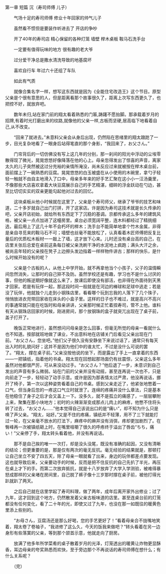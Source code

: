第一章 短篇 沉（寿司师傅 儿子）

　　气场十足的寿司师傅 修业十年回家的帅气儿子

　　虽然看不惯但是要装作听进去了 开店的争吵

　　开了40年的寿司店 精心保留的各种灯笼 墙壁 榉木桌板 鞍马石洗手台

　　一定要有值得玩味的地方 很有趣的老大爷

　　过分爱干净总是撒水清洗导致的地基腐坏

　　喜欢自行车 年过六十还组了车队

　　如此有气质

　　就像合集名字一样，想写这东西就是因为《全能住宅改造王》这个节目。原型父亲是个很有意思的人，但是距离看那个故事很久了，距离上次写东西更久了，也把控不好，就放弃吧。

　　数年未归,站在家门前的翔太看着熟悉的门匾,踌躇不愿抬脚。那承载着岁月的招牌,有着时光打磨出来的纹路,就像他的父亲一样,古板而坚硬,居高临下地看着自己,从不改变。

　　“回来了就进去。”未意料父亲会从身后出现，仍然陷在思绪里的翔太踉跄了一步，目光复杂地看了一眼身后站得笔直的那个身影，“我回来了，お父さん。”

　　门帘背后的一切仿佛没有写上这几年的分别，那一刹间的阳光中浮动的尘埃零散得现了微光，晃晃悠悠好像降落在他的心上。母亲忽得发出了惊喜的声音，离家太久的儿子突然被这过分充裕的亲情所淹没，尚未反应过来就被按在榉木桌台前，面前摆上了一碗熟悉的豆腐。晃晃悠悠的白玉被盛在从小使用的木碗里，拿勺子轻轻一触就不由自主地滑入了口中，母亲多年来的好手艺汇聚在这小小一汪汤羹里，不像那些大店喜欢拿着大块豆腐展示自己的手艺精湛，细碎的浮金跃动在勺边，甚至比切切实实的双亲更能勾起他对过去的回忆。

　　这块桌板从他小时候就在这里了，父亲是个寿司师父，继承了爷爷的技艺和味道，二十多岁就自己出门打拼，开了这家店。许是因为寿司这技术就是长久传承的吧，父亲开店初始，就给所有东西定下了沉稳的基调。京都传承这么多年的建筑风格，被父亲一点点加进了这幢房里。桌台必须宽阔平整，连木料都经过了精挑细选，最后用上了这几十年不会朽坏的榉木；洗手台不能简单地拿个竹木金属，非得是亲自寻觅来的鞍马石不可；墙壁也丝毫不能放松了，认真看着木匠师傅把反复比量后的优质松木板材一一敲上了墙，这才放下心来。儿时还没有桌台高的自己，在店里关张后总爱在桌前这条每日被父亲洗刷干净的水泥地上疯跑；满头大汗之余，被尚且年轻的父亲按在凳子上边擦头发边指着一样样物件讲古；那样的快乐，是什么时候开始没有的呢？

　　父亲是个古板的人，从他上中学开始，就不再拿他当个小孩子，父子的温情瞬间忽然消失，让那时的自己猝不及防。虽然学校还是有趣，学习也不是什么讨厌的事，但他的叛逆期好像就这么来了，放课后即使没有部活，也非得在外面待到天黑才回家。若是有玩伴一起，那这段时间一般就是在河边的棒球和足球中逃走；若是没了玩伴，他就独个儿走到小钢珠店里，看看哪个玩到忘我的人落下了几个珠子，悄悄放进衣兜带回家收在床头的小盒子里。这样的日子也不难过，就是高兴不高兴的事通常就只能在吃饭时和母亲讲讲，父亲那时候正忙着捏寿司，管不上他。谁料有天从钢珠店回家的时候，刚进房间，那个放钢珠的盒子就突兀出现在了桌子前，盖子打开了。

　　晚饭正常地进行，虽然想问问母亲是怎么回事，但毫无所觉的母亲一看就什么也不知道。按部就班地做了课业，不出意料地在店铺关门后看见父亲出现在门前。“お父さん，您坐吧。”他们父子很久没有安静坐下来说过话了，通常只有每天出入时的礼貌问好；这并不是因为他们中的谁太忙，不过是没什么可说的罢了。“翔太，撑在桌子前。”父亲没按他说的坐下，而是露出了手上一直拿着的东西——一把镇纸，指着他的书桌。翔太现在回想起那场面仍有丝震惊，父亲这么多年虽然对他都很严厉，可从来没动过手。“お父さん？”他后退了一步，未意识到自己发出的声音有多么微弱。站在门前的父亲并没有动摇，甚至连再说一次也不，只是向前走了一步，轻轻动了动手示意。或许是因为那表情太过严肃，他没再说话，挪开了椅子，第一次以这种姿势看着自己的书桌。感到父亲走近了，他紧张地憋着一口气，但当身后忽的一疼这口气立时就泄了。连绵的疼痛并没什么章法，只是基本在他稳住了身子之后才会又盖上一下。没多久，就不是孤立的痛感了，一层层攀附上来，聚集在那小块地方；初时的火辣渐渐变成那点儿肉上的麻疼，他憋不住将头转了过去，“お父さん……”他本觉得自己该说出口的是“痛い”，却不知为什么只是唤了声父亲。“翔太，站好。”又是不住的疼痛，镇纸并不轻薄，用不了三下就能打过一轮，在父亲毫不放水的打法下，麻疼中的麻并没有消弭，疼却更加剧烈了。在臀峰再一次被镇纸砸上时，在嘴里咀嚼了很久的呼疼终于溢出了唇齿“ちち，痛い！”父亲停了手，翔太转头看着他，并没有再说话。

　　那不是自己挨的唯一一次打，却是没头没尾，既没有准确的起因，又没有清晰的结论；但更重要的是，那是仅有两次的毫无反抗。毫无经验的结果就是，那顿打让自己坐立不安了四五天，除了母亲一眼就看了出来，身边的玩伴都差点要发现。这也就导致后来，父亲要动手的时候，反而是把不住反抗的自己先扒了半光，再压在桌上才下的手。而第二次放弃抵抗，就是十八岁放弃了大学入学测验，被难得暴怒成那样的父亲堵在房间里，自己脱了裤子像十三岁那时撑在桌子前，被他打得光趴就趴了两天。

　　之后自己就在店里学起了寿司料理，做了两年，成年后离开家外出修业；过了九年，这才回到这个地方，仍然散发着父亲古板味道的店里。甚至连桌台前的灯笼都没有任何变化，看了二十年的光，即使又过了九年，也没在那一如既往的暖黄色里添上些别的。

　　“お母さん，豆腐汤还是那么好喝，您的手艺更好了！”看着母亲合不拢嘴地笑着，翔太卷了卷袖子，“我进修了这么久，今天的饭我来做吧？”转头看着在另一边身形有些落寞的父亲，等到那个颔首示意，他就走向了厨房。

　　放满了他多年所学菜肴的桌子散着岁月的光泽，灯笼透出的暖黄让炸物更显酥香，耳边母亲的夸奖熟悉而欢快，至于旁边那个不再说话的寿司师傅在想什么；有什么关系呢？

　　（完）
